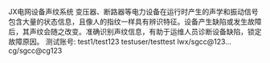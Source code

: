 JX电网设备声纹系统
变压器、断路器等电力设备在运行时产生的声学和振动信号包含大量的状态信息，且像人的指纹一样具有辨识特征。设备产生缺陷或发生故障后，其声纹会随之改变。准确识别声纹信息，有助于运维人员诊断设备缺陷，锁定故障原因。
测试账号:
test1/test123
testuser/testtest
lwx/sgcc@123...
cg/sgcc@cg123

